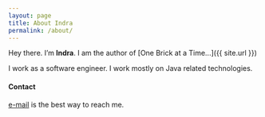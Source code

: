 ```yaml
---
layout: page
title: About Indra
permalink: /about/
---
```


Hey there. I’m **Indra**. I am the author of [One Brick at a Time...]({{ site.url }})

I work as a software engineer. I work mostly on Java related technologies. 

#### Contact
[e-mail](mailto:indra.basak1@gmail.com) is the best way  to reach me. 

